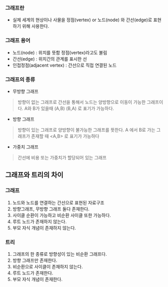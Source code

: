 ### 그래프란
* 실제 세계의 현상이나 사물을 정점(vertex) or 노드(node) 와 간선(edge)로 표현하기 위해 사용한다.

### 그래프 용어
* 노드(node) : 위치를 뜻함 정점(vertex)라고도 불림
* 간선(edge) : 위치간의 관계를 표시한 선
* 인접정점(adjacent vertex) : 간선으로 직접 연결된 노드

### 그래프의 종류

* 무방향 그래프
> 방향이 없는 그래프로 간선을 통해서 노드는 양방향으로 이동이 가능한 그래프이다. A와 B가 있을때 (A,B) (B,A) 로 표기가 가능하다.

* 방향 그래프
> 방향이 있는 그래프로 양방향이 불가능한 그래프를 뜻한다. A 에서 B로 가는 그래프가 존재할 때 <A,B> 로 표기가 가능하다

* 가중치 그래프
> 간선에 비용 또는 가중치가 할당되어 있는 그래프

## 그래프와 트리의 차이
### 그래프
1. 노드와 노드를 연결하는 간선으로 표현된 자료구조
2. 방향그래프, 무방향 그래프 둘다 존재한다.
3. 사이클 순환이 가능하고 비순환 사이클 또한 가능하다.
4. 루트 노드가 존재하지 않는다.
5. 부모 자식 개념이 존재하지 않는다.

### 트리
1. 그래프의 한 종류로 방향성이 있는 비순환 그래프다.
2. 방향 그래프만 존재한다.
3. 비순환으로 사이클이 존재하지 않는다.
4. 루트 노드가 존재한다.
5. 부모 자식 개념이 존재한다.
